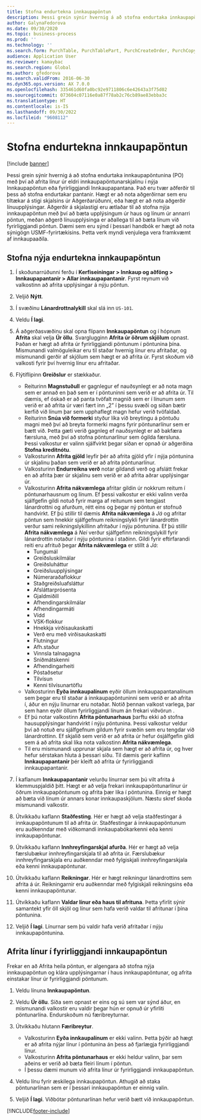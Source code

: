 ```yaml
---
title: Stofna endurtekna innkaupapöntun
description: Þessi grein sýnir hvernig á að stofna endurtaka innkaupapöntunina (PO) með því að afrita línur úr eldri innkaupapöntunarskjalinu í nýja Innkaupapöntun eða fyrirliggjandi Innkaupapantana.
author: GalynaFedorova
ms.date: 09/30/2020
ms.topic: business-process
ms.prod: ''
ms.technology: ''
ms.search.form: PurchTable, PurchTablePart, PurchCreateOrder, PurchCopying
audience: Application User
ms.reviewer: kamaybac
ms.search.region: Global
ms.author: gfedorova
ms.search.validFrom: 2016-06-30
ms.dyn365.ops.version: AX 7.0.0
ms.openlocfilehash: 335461d60fa0bc92e9711806c6e42643a3f75d02
ms.sourcegitcommit: 073604c07116e0a87f78ab2c76cb89ae83ebba3c
ms.translationtype: HT
ms.contentlocale: is-IS
ms.lasthandoff: 09/30/2022
ms.locfileid: "9608112"
---
```

# <a name="create-a-repeat-purchase-order"></a>Stofna endurtekna innkaupapöntun

[!include [banner](../../includes/banner.md)]

Þessi grein sýnir hvernig á að stofna endurtaka innkaupapöntunina (PO) með því að afrita línur úr eldri innkaupapöntunarskjalinu í nýja Innkaupapöntun eða fyrirliggjandi Innkaupapantana. Það eru tvær aðferðir til þess að stofna endurtakar pantanir. Hægt er að nota aðgerðirnar sem eru tiltækar á stigi skjalsins úr Aðgerðarúðunni, eða hægt er að nota aðgerðir línuupplýsingar. Aðgerðir á skjalastigi eru ætlaðar til að stofna nýja innkaupapöntun með því að bæta upplýsingum úr haus og línum úr annarri pöntun, meðan aðgerð línuupplýsinga er aðallega til að bæta línum við fyrirliggjandi pöntun. Dæmi sem eru sýnd í þessari handbók er hægt að nota sýnigögn USMF-fyrirtækisins. Þetta verk myndi venjulega vera framkvæmt af innkaupaaðila.

## <a name="create-a-new-repeat-purchase-order"></a>Stofna nýja endurtekna innkaupapöntun

1. Í skoðunarrúðunni ferðu í **Kerfiseiningar \> Innkaup og aðföng \> Innkaupapantanir \> Allar innkaupapantanir**. Fyrst reynum við valkostinn að afrita upplýsingar á nýju pöntun.  
1. Veljið **Nýtt**.
1. Í svæðinu **Lánardrottnalykill** skal slá inn `US-101`.
1. Veldu **Í lagi**.
1. Á aðgerðasvæðinu skal opna flipann **Innkaupapöntun** og í hópnum **Afrita** skal velja **Úr öllu**. Svarglugginn **Afrita úr öðrum skjölum** opnast. Þaðan er hægt að afrita úr fyrirliggjandi pöntunum í pöntunina þína. Mismunandi valmöguleikar eru til staðar hvernig línur eru afritaðar, og mismunandi gerðir af skjölum sem hægt er að afrita úr. Fyrst skoðum við valkosti fyrir því hvernig línur eru afritaðar.
1. Flýtiflipinn **Greiðslur** er stækkaður.

    - Reiturinn **Magnstuðull** er gagnlegur ef nauðsynlegt er að nota magn sem er annað en það sem er í pöntuninni sem verið er að afrita úr. Til dæmis, ef óskað er að panta tvöfalt magnið sem er í línunum sem verið er að afrita úr væri fært inn „2” í þessu svæði og síðan bætir kerfið við línum þar sem upphaflegt magn hefur verið tvöfaldað.  
    - Reiturinn **Snúa við formerki** styður líka við breytingu á pöntuðu magni með því að breyta formerki magns fyrir pöntunarlínur sem er bætt við. Þetta gæti verið gagnleg ef nauðsynlegt er að bakfæra færsluna, með því að stofna pöntunarlínur sem ógilda færsluna. Þessi valkostur er valinn sjálfvirkt þegar síðan er opnað úr aðgerðina **Stofna kreditnótu**.  
    - Valkosturinn **Afrita gjöld** leyfir þér að afrita gjöld yfir í nýja pöntunina úr skjalinu þaðan sem verið er að afrita pöntunarlínur.  
    - Valkosturinn **Endurreikna verð** notar gildandi verð og afslátt frekar en að afrita þær úr skjalinu sem verið er að afrita aðrar upplýsingar úr.  
    - Valkosturinn **Afrita nákvæmlega** afritar gildin úr nokkrum reitum í pöntunarhausnum og línum. Ef þessi valkostur er ekki valinn verða sjálfgefin gildi notuð fyrir marga af reitunum sem tengjast lánardrottni og afurðum, rétt eins og þegar ný pöntun er stofnuð handvirkt. Ef þú stillir til dæmis **Afrita nákvæmlega** á *Já* og afritar pöntun sem hnekkir sjálfgefnum reikningslykli fyrir lánardrottin verður sami reikningslykillinn afritaður í nýju pöntunina. Ef þú stillir **Afrita nákvæmlega** á *Nei* verður sjálfgefinn reikningslykill fyrir lánardrottin notaður í nýju pöntunina í staðinn. Gildi fyrir eftirfarandi reiti eru afrituð þegar **Afrita nákvæmlega** er stillt á *Já*:
        - Tungumál
        - Greiðsluskilmálar
        - Greiðsluháttur
        - Greiðsluupplýsingar
        - Númeraraðaflokkur
        - Staðgreiðsluafsláttur
        - Afsláttarprósenta
        - Gjaldmiðill
        - Afhendingarskilmálar
        - Afhendingarmáti
        - Vídd
        - VSK-flokkur
        - Hnekkja virðisaukaskatti
        - Verð eru með virðisaukaskatti
        - Flutningur
        - Afh.staður
        - Vinnsla talnagagna
        - Sniðmátskenni
        - Afhendingarheiti
        - Póstaðsetur
        - Tilvísun
        - Kenni tilvísunartöflu
    - Valkosturinn **Eyða innkaupalínum** eyðir öllum innkaupapantanalínum sem þegar eru til staðar á innkaupapöntuninni sem verið er að afrita í, áður en nýju línurnar eru notaðar. Notið þennan valkost varlega, þar sem hann eyðir öllum fyrirliggjandi línum án frekari viðvörun .  
    - Ef þú notar valkostinn **Afrita pöntunarhaus** þarftu ekki að stofna hausupplýsingar handvirkt í nýju pöntunina. Þessi valkostur veldur því að notuð eru sjálfgefnum gildum fyrir svæðin sem eru tengdar við lánardrottinn. Ef skjalið sem verið er að afrita úr hefur ósjálfgefin gildi sem á að afrita skal líka nota valkostinn **Afrita nákvæmlega**.
    - Til eru mismunandi upprunar skjala sem hægt er að afrita úr, og hver hefur sérstakan hluta á þessari síðu. Til dæmis gerir kaflinn **Innkaupapantanir** þér kleift að afrita úr fyrirliggjandi innkaupapantanir.  

1. Í kaflanum **Innkaupapantanir** velurðu línurnar sem þú vilt afrita á klemmuspjaldið þitt. Hægt er að velja frekari innkaupapöntunarlínur úr öðrum innkaupapöntunum og afrita þær líka í pöntunina. Einnig er hægt að bæta við línum úr annars konar innkaupaskjölum. Næstu skref skoða mismunandi valkostir.  
1. Útvíkkaðu kaflann **Staðfesting**. Hér er hægt að velja staðfestingar á innkaupapöntunum til að afrita úr. Staðfestingar á innkaupapöntunum eru auðkenndar með viðkomandi innkaupabókarkenni eða kenni innkaupapöntunar.  
1. Útvíkkaðu kaflann **Innhreyfingarskjal afurða**. Hér er hægt að velja færslubækur innhreyfingarskjala til að afrita úr. Færslubækur innhreyfingarskjala eru auðkenndar með fylgiskjali innhreyfingarskjala eða kenni innkaupapöntunar.
1. Útvíkkaðu kaflann **Reikningar**. Hér er hægt reikningur lánardrottins sem afrita á úr. Reikningarnir eru auðkenndar með fylgiskjali reikningsins eða kenni innkaupapöntunar.
1. Útvíkkaðu kaflann **Valdar línur eða haus til afrituna**. Þetta yfirlit sýnir samantekt yfir öll skjöl og línur sem hafa verið valdar til afritunar í þína pöntunina.
1. Veljið **Í lagi**. Línurnar sem þú valdir hafa verið afritaðar í nýju innkaupapöntunina.

## <a name="copy-lines-to-an-existing-purchase-order"></a>Afrita línur í fyrirliggjandi innkaupapöntun  

Frekar en að Afrita heila pöntun, er algengara að stofna nýja innkaupapöntun og klára upplýsingarnar í haus innkaupapöntunar, og afrita einstakar línur úr fyrirliggjandi pöntunum.  

1. Veldu línuna **Innkaupapöntun**.
1. Veldu **Úr öllu**. Síða sem opnast er eins og sú sem var sýnd áður, en mismunandi valkostir eru valdir þegar hún er opnuð úr yfirliti pöntunarlína. Endurskoðum nú færibreyturnar.
1. Útvíkkaðu hlutann **Færibreytur**.

    - Valkosturinn **Eyða innkaupalínum** er ekki valinn. Þetta þýðir að hægt er að afrita nýjar línur í pöntunina án þess að fjarlægja fyrirliggjandi línur.
    - Valkosturinn **Afrita pöntunarhaus** er ekki heldur valinn, þar sem aðeins er verið að bæta fleiri línum í pöntun.
    - Í þessu dæmi munum við afrita línur úr fyrirliggjandi innkaupapöntun.

1. Veldu línu fyrir æskilega innkaupapöntun. Athugið að staka pöntunarlínan sem er í þessari innkaupapöntun er einnig valin.  
1. Veljið **Í lagi**. Viðbótar pöntunarlínan hefur verið bætt við innkaupapöntun.  

[!INCLUDE[footer-include](../../../includes/footer-banner.md)]